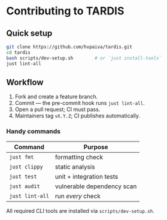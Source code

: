 # Contributing to TARDIS

## Quick setup

```bash
git clone https://github.com/hvpaiva/tardis.git
cd tardis
bash scripts/dev-setup.sh        # or `just install-tools`
just lint-all
```

## Workflow

1. Fork and create a feature branch.
2. Commit — the pre-commit hook runs `just lint-all`.
3. Open a pull request; CI must pass.
4. Maintainers tag `vX.Y.Z`; CI publishes automatically.

### Handy commands

| Command         | Purpose                    |
| --------------- | -------------------------- |
| `just fmt`      | formatting check           |
| `just clippy`   | static analysis            |
| `just test`     | unit + integration tests   |
| `just audit`    | vulnerable dependency scan |
| `just lint-all` | run *every* check          |

All required CLI tools are installed via `scripts/dev-setup.sh`.
